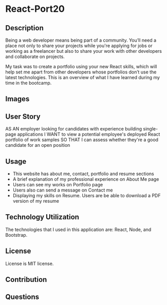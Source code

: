 # React-Port20

## Description
Being a web developer means being part of a community. You’ll need a place not only to share your projects while you're applying for jobs or working as a freelancer but also to share your work with other developers and collaborate on projects.

My task was to create a portfolio using your new React skills, which will help set me apart from other developers whose portfolios don’t use the latest technologies. This is an overview of what I have learned during my time in the bootcamp.

## Images 

## User Story 
AS AN employer looking for candidates with experience building single-page applications
I WANT to view a potential employee's deployed React portfolio of work samples
SO THAT I can assess whether they're a good candidate for an open position

## Usage
* This website has about me, contact, portfolio and resume sections
* A brief explanation of my professional experience on About Me page
* Users can see my works on Portfolio page
* Users also can send a message on Contact me
* Displaying my skills on Resume. Users are be able to download a PDF version of my resume

## Technology Utilization
The technologies that I used in this application are: React, Node, and Bootstrap.

## License
License is MIT license.


## Contribution

## Questions
